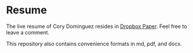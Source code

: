 # Resume

The live resume of Cory Dominguez resides in [Dropbox Paper](https://paper.dropbox.com/doc/Cory-Dominguez-iDOIs6lQJN7rLh6JComn1?_tk=share_copylink). Feel free to leave a comment.

This repository also contains convenience formats in md, pdf, and docx.
